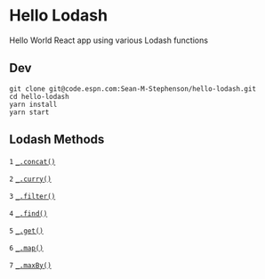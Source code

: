 # Hello Lodash

Hello World React app using various Lodash functions

## Dev

```
git clone git@code.espn.com:Sean-M-Stephenson/hello-lodash.git
cd hello-lodash
yarn install
yarn start
```

## Lodash Methods

`1` [`_.concat()`](https://lodash.com/docs/4.17.10#concat)

`2` [`_.curry()`](https://lodash.com/docs/4.17.10#curry)

`3` [`_.filter()`](https://lodash.com/docs/4.17.10#filter)

`4` [`_.find()`](https://lodash.com/docs/4.17.10#find)

`5` [`_.get()`](https://lodash.com/docs/4.17.10#get)

`6` [`_.map()`](https://lodash.com/docs/4.17.10#map)

`7` [`_.maxBy()`](https://lodash.com/docs/4.17.10#maxBy)
